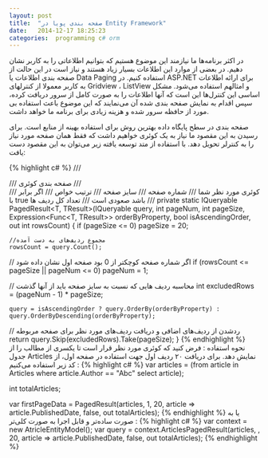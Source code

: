 ```yaml
---
layout: post
title:  "صفحه بندی پویا در Entity Framework"
date:   2014-12-17 18:25:23
categories:  programming c# orm
---
```


در اکثر برنامه‌ها ما نیازمند این موضوع هستیم که بتوانیم اطلاعاتی را به کاربر نشان دهیم. در بعضی از موارد این اطلاعات بسیار زیاد هستند و نیاز است در این حالت از صفحه بندی اطلاعات یا Data Paging استفاده کنیم. در ASP.NET برای ارائه اطلاعات به کاربر معمولا از کنترلهای Gridview ، ListView و امثالهم استفاده می‌شود. مشکل اساسی این کنترل‌ها این است که آنها اطلاعات را به صورت کامل از سرور دریافت کرده، سپس اقدام به نمایش صفحه بندی شده آن می‌نمایند که این موضوع باعث استفاده بی مورد از حافظه سرور شده و هزینه زیادی برای برنامه ما خواهد داشت.

صفحه بندی در سطح پایگاه داده بهترین روش برای استفاده بهینه از منابع است. برای رسیدن به این مقصود ما نیاز به یک کوئری خواهیم داشت که فقط همان صفحه مورد نیاز را به کنترلر تحویل دهد.
با استفاده از متد توسعه یافته زیر می‌توان به این مقصود دست یافت:

{% highlight c# %}
/// <summary>
/// صفحه بندی کوئری
/// </summary>
/// <param name="query">کوئری مورد نظر شما</param>
/// <param name="pageNum">شماره صفحه</param>
/// <param name="pageSize">سایز صفحه</param>
/// <param name="orderByProperty">ترتیب خواص</param>
/// <param name="isAscendingOrder">اگر برابر با <c>true</c> باشد صعودی است</param>
/// <param name="rowsCount">تعداد کل ردیف ها</param>
/// <returns></returns>
private static IQueryable<T> PagedResult<T, TResult>(IQueryable<T> query, int pageNum, int pageSize,
                Expression<Func<T, TResult>> orderByProperty, bool isAscendingOrder, out int rowsCount)
{
    if (pageSize <= 0) pageSize = 20;
     
    //مجموع ردیف‌های به دست آمده
    rowsCount = query.Count();
 
// اگر شماره صفحه کوچکتر از 0 بود صفحه اول نشان داده شود
    if (rowsCount <= pageSize || pageNum <= 0) pageNum = 1;
     
// محاسبه ردیف هایی که نسبت به سایز صفحه باید از آنها گذشت
    int excludedRows = (pageNum - 1) * pageSize;
 
    query = isAscendingOrder ? query.OrderBy(orderByProperty) : query.OrderByDescending(orderByProperty);
     
// ردشدن از ردیف‌های اضافی و  دریافت ردیف‌های مورد نظر برای صفحه مربوطه
    return query.Skip(excludedRows).Take(pageSize);
}
{% endhighlight %}
نحوه استفاده : 
فرض کنید که کوئری مورد نظر قرار است تا یکسری از مطالب را از جدول Articles نمایش دهد. برای دریافت ۲۰ ردیف اول جهت استفاده در صفحه اول، از کد زیر استفاده می‌کنیم :
{% highlight c# %}
var articles = (from article in Articles
                where article.Author == "Abc"
                select article);
 
int totalArticles;    
 
var firstPageData =  PagedResult(articles, 1, 20, article => article.PublishedDate, false, out totalArticles);
{% endhighlight %}
یا به صورت ساده‌تر و قابل اجرا به صورت کلی‌تر :
{% highlight c# %}
var context = new AtricleEntityModel(); 
var query = context.ArticlesPagedResult(articles, <pageNumber>, 20, article => article.PublishedDate, false, out totalArticles);
{% endhighlight %}